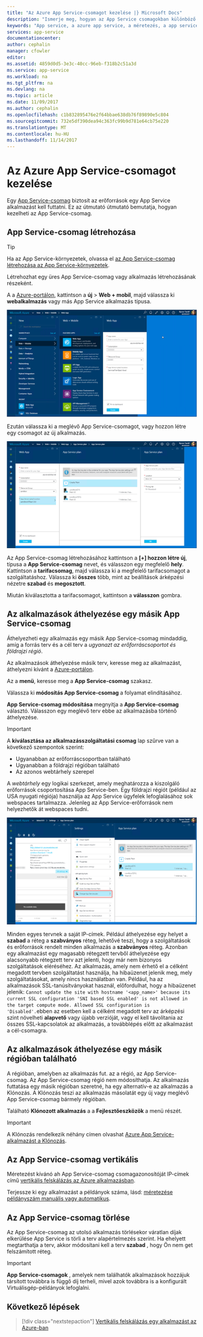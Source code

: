 ```yaml
---
title: "Az Azure App Service-csomagot kezelése |} Microsoft Docs"
description: "Ismerje meg, hogyan az App Service csomagokban különböző feladatok végrehajtására az App Service-csomag kezeléséhez."
keywords: "App service, a azure app service, a méretezés, a app service-csomag módosítása, létrehozása, kezelése, felügyeleti"
services: app-service
documentationcenter: 
author: cephalin
manager: cfowler
editor: 
ms.assetid: 4859d0d5-3e3c-40cc-96eb-f318b2c51a3d
ms.service: app-service
ms.workload: na
ms.tgt_pltfrm: na
ms.devlang: na
ms.topic: article
ms.date: 11/09/2017
ms.author: cephalin
ms.openlocfilehash: c1b832895476e2f64bbae638db76f89890e5c804
ms.sourcegitcommit: 732e5df390dea94c363fc99b9d781e64cb75e220
ms.translationtype: MT
ms.contentlocale: hu-HU
ms.lasthandoff: 11/14/2017
---
```

# <a name="manage-an-app-service-plan-in-azure"></a>Az Azure App Service-csomagot kezelése

Egy [App Service-csomag](azure-web-sites-web-hosting-plans-in-depth-overview.md) biztosít az erőforrások egy App Service alkalmazást kell futtatni. Ez az útmutató útmutató bemutatja, hogyan kezelheti az App Service-csomag. 

## <a name="create-an-app-service-plan"></a>App Service-csomag létrehozása

> [!TIP]
> Ha az App Service-környezetek, olvassa el [az App Service-csomag létrehozása az App Service-környezetek](environment/app-service-web-how-to-create-a-web-app-in-an-ase.md#createplan).

Létrehozhat egy üres App Service-csomag vagy alkalmazás létrehozásának részeként.

A a [Azure-portálon](https://portal.azure.com), kattintson a **új** > **Web + mobil**, majd válassza ki **webalkalmazás** vagy más App Service alkalmazás típusa.

![Alkalmazás létrehozása az Azure portálon.][createWebApp]

Ezután válassza ki a meglévő App Service-csomagot, vagy hozzon létre egy csomagot az új alkalmazás.

 ![Az App Service-csomag létrehozása.][createASP]

Az App Service-csomag létrehozásához kattintson a **[+] hozzon létre új**, típusa a **App Service-csomag** nevet, és válasszon egy megfelelő **hely**. Kattintson a **tarifacsomag**, majd válassza ki a megfelelő tarifacsomagot a szolgáltatáshoz. Válassza ki **összes** több, mint az beállítások árképzési nézetre **szabad** és **megosztott**. 

Miután kiválasztotta a tarifacsomagot, kattintson a **válasszon** gombra.

<a name="move"></a>

## <a name="move-an-app-to-another-app-service-plan"></a>Az alkalmazások áthelyezése egy másik App Service-csomag

Áthelyezheti egy alkalmazás egy másik App Service-csomag mindaddig, amíg a forrás terv és a cél terv a _ugyanazt az erőforráscsoportot és földrajzi régió_.

Az alkalmazások áthelyezése másik terv, keresse meg az alkalmazást, áthelyezni kívánt a [Azure-portálon](https://portal.azure.com).

Az a **menü**, keresse meg a **App Service-csomag** szakasz.

Válassza ki **módosítás App Service-csomag** a folyamat elindításához.

**App Service-csomag módosítása** megnyitja a **App Service-csomag** választó. Válasszon egy meglévő terv ebbe az alkalmazásba történő áthelyezése. 

> [!IMPORTANT] 
> A **kiválasztása az alkalmazásszolgáltatási csomag** lap szűrve van a következő szempontok szerint: 
> - Ugyanabban az erőforráscsoportban található 
> - Ugyanabban a földrajzi régióban található 
> - Az azonos webtárhely szerepel  
> 
> A _webtárhely_ egy logikai szerkezet, amely meghatározza a kiszolgáló erőforrások csoportosítása App Service-ben. Egy földrajzi régiót (például az USA nyugati régiója) használja az App Service ügyfelek lefoglalásához sok webspaces tartalmazza. Jelenleg az App Service-erőforrások nem helyezhetők át webspaces tudni. 
> 

![App Service-csomag választó.][change]

Minden egyes tervnek a saját IP-címek. Például áthelyezése egy helyet a **szabad** a réteg a **szabványos** réteg, lehetővé teszi, hogy a szolgáltatások és erőforrások rendelt minden alkalmazás a **szabványos** réteg. Azonban egy alkalmazást egy magasabb rétegzett tervből áthelyezése egy alacsonyabb rétegzett terv azt jelenti, hogy már nem bizonyos szolgáltatások eléréséhez. Az alkalmazás, amely nem érhető el a célként megadott tervben szolgáltatást használja, ha hibaüzenet jelenik meg, mely szolgáltatásokat, amely nincs használatban van. Például, ha az alkalmazások SSL-tanúsítványokat használ, előfordulhat, hogy a hibaüzenet jelenik: `Cannot update the site with hostname '<app_name>' because its current SSL configuration 'SNI based SSL enabled' is not allowed in the target compute mode. Allowed SSL configuration is 'Disabled'.`ebben az esetben kell a célként megadott terv az árképzési szint növelheti **alapvető** vagy újabb verzióját, vagy el kell távolítania az összes SSL-kapcsolatok az alkalmazás, a továbblépés előtt az alkalmazást a cél-csomagra.

## <a name="move-an-app-to-a-different-region"></a>Az alkalmazások áthelyezése egy másik régióban található

A régióban, amelyben az alkalmazás fut. az a régió, az App Service-csomag. Az App Service-csomag régió nem módosíthatja. Az alkalmazás futtatása egy másik régióban szeretné, ha egy alternatív-e az alkalmazás a Klónozás. A Klónozás teszi az alkalmazás másolatát egy új vagy meglévő App Service-csomag bármely régióban.

Található **Klónozott alkalmazás** a a **Fejlesztőeszközök** a menü részét.

> [!IMPORTANT]
> A Klónozás rendelkezik néhány címen olvashat [Azure App Service-alkalmazást a Klónozás](app-service-web-app-cloning.md).

## <a name="scale-an-app-service-plan"></a>Az App Service-csomag vertikális

Méretezést kívánó ah App Service-csomag csomagazonosítóját IP-címek című [vertikális felskálázás az Azure alkalmazásban](web-sites-scale.md).

Terjessze ki egy alkalmazást a példányok száma, lásd: [méretezése példányszám manuális vagy automatikus](../monitoring-and-diagnostics/insights-how-to-scale.md).

<a name="delete"></a>

## <a name="delete-an-app-service-plan"></a>Az App Service-csomag törlése

Az App Service-csomag az utolsó alkalmazás törlésekor váratlan díjak elkerülése App Service is törli a terv alapértelmezés szerint. Ha ehelyett megtarthatja a terv, akkor módosítani kell a terv **szabad** , hogy Ön nem get felszámított réteg.

> [!IMPORTANT]
> **App Service-csomagok** , amelyek nem találhatók alkalmazások hozzájuk társított továbbra is függő díj terheli, mivel azok továbbra is a konfigurált Virtuálisgép-példányok lefoglalni.

## <a name="next-steps"></a>Következő lépések

> [!div class="nextstepaction"]
> [Vertikális felskálázás egy alkalmazást az Azure-ban](web-sites-scale.md)

[change]: ./media/azure-web-sites-web-hosting-plans-in-depth-overview/change-appserviceplan.png
[createASP]: ./media/azure-web-sites-web-hosting-plans-in-depth-overview/create-appserviceplan.png
[createWebApp]: ./media/azure-web-sites-web-hosting-plans-in-depth-overview/create-web-app.png
